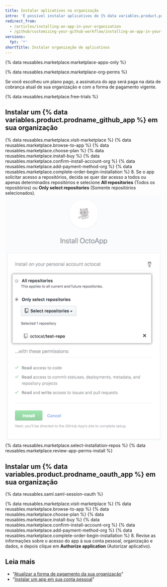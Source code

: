 ```yaml
---
title: Instalar aplicativos na organização
intro: 'É possível instalar aplicativos do {% data variables.product.prodname_marketplace %} para usar em sua organização.'
redirect_from:
  - /articles/installing-an-app-in-your-organization
  - /github/customizing-your-github-workflow/installing-an-app-in-your-organization
versions:
  fpt: '*'
shortTitle: Instalar organização de aplicativos
---
```


{% data reusables.marketplace.marketplace-apps-only %}

{% data reusables.marketplace.marketplace-org-perms %}

Se você escolheu um plano pago, a assinatura do app será paga na data de cobrança atual de sua organização e com a forma de pagamento vigente.

{% data reusables.marketplace.free-trials %}

## Instalar um {% data variables.product.prodname_github_app %} em sua organização

{% data reusables.marketplace.visit-marketplace %}
{% data reusables.marketplace.browse-to-app %}
{% data reusables.marketplace.choose-plan %}
{% data reusables.marketplace.install-buy %}
{% data reusables.marketplace.confirm-install-account-org %}
{% data reusables.marketplace.add-payment-method-org %}
{% data reusables.marketplace.complete-order-begin-installation %}
8. Se o app solicitar acesso a repositórios, decida se quer dar acesso a todos ou apenas determinados repositórios e selecione **All repositories** (Todos os repositórios) ou **Only select repositories** (Somente repositórios selecionados). ![Botões com opções para instalar um app em todos ou apenas determinados repositórios](/assets/images/help/marketplace/marketplace-choose-repo-install-option.png)
{% data reusables.marketplace.select-installation-repos %}
{% data reusables.marketplace.review-app-perms-install %}

## Instalar um {% data variables.product.prodname_oauth_app %} em sua organização

{% data reusables.saml.saml-session-oauth %}

{% data reusables.marketplace.visit-marketplace %}
{% data reusables.marketplace.browse-to-app %}
{% data reusables.marketplace.choose-plan %}
{% data reusables.marketplace.install-buy %}
{% data reusables.marketplace.confirm-install-account-org %}
{% data reusables.marketplace.add-payment-method-org %}
{% data reusables.marketplace.complete-order-begin-installation %}
8. Revise as informações sobre o acesso do app à sua conta pessoal, organização e dados, e depois clique em **Authorize application** (Autorizar aplicativo).

## Leia mais

- "[Atualizar a forma de pagamento da sua organização](/articles/updating-your-organization-s-payment-method)"
- "[Instalar um app em sua conta pessoal](/articles/installing-an-app-in-your-personal-account)"
